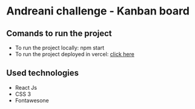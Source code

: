 # **Andreani challenge - Kanban board**

## Comands to run the project

- To run the project locally: npm start
- To run the project deployed in vercel: [click here](https://kanban-board-challenge-andreani.vercel.app/)

## Used technologies

- React Js
- CSS 3
- Fontawesone
